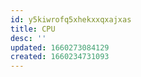 ```yaml
---
id: y5kiwrofq5xhekxxqxajxas
title: CPU
desc: ''
updated: 1660273084129
created: 1660234731093
---
```

